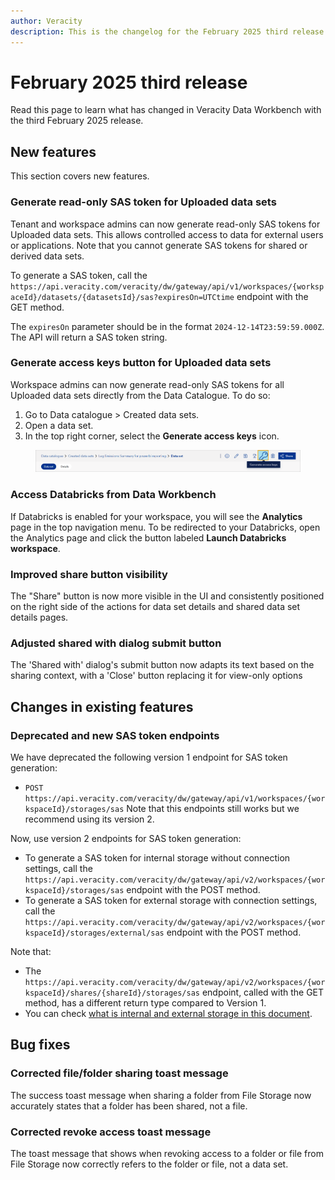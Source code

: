 ```yaml
---
author: Veracity
description: This is the changelog for the February 2025 third release of Data Workbench.
---
```

# February 2025 third release
Read this page to learn what has changed in Veracity Data Workbench with the third February 2025 release.

## New features
This section covers new features.

### Generate read-only SAS token for Uploaded data sets
Tenant and workspace admins can now generate read-only SAS tokens for Uploaded data sets. This allows controlled access to data for external users or applications. Note that you cannot generate SAS tokens for shared or derived data sets.

To generate a SAS token, call the `https://api.veracity.com/veracity/dw/gateway/api/v1/workspaces/{workspaceId}/datasets/{datasetsId}/sas?expiresOn=UTCtime` endpoint with the GET method. 

The `expiresOn` parameter should be in the format `2024-12-14T23:59:59.000Z`. The API will return a SAS token string.

### Generate access keys button for Uploaded data sets
Workspace admins can now generate read-only SAS tokens for all Uploaded data sets directly from the Data Catalogue. To do so:
1. Go to Data catalogue > Created data sets.
1. Open a data set.
1. In the top right corner, select the **Generate access keys** icon.

<figure>
	<img src="../news/assets/ui-access-keys.png"/>
</figure>

### Access Databricks from Data Workbench
If Databricks is enabled for your workspace, you will see the **Analytics** page in the top navigation menu. To be redirected to your Databricks, open the Analytics page and click the button labeled **Launch Databricks workspace**.

### Improved share button visibility
The "Share" button is now more visible in the UI and consistently positioned  on the right side of the actions for data set details and shared data set details pages.

### Adjusted shared with dialog submit button
The 'Shared with' dialog's submit button now adapts its text based on the sharing context, with a 'Close' button replacing it for view-only options

## Changes in existing features

### Deprecated and new SAS token endpoints
We have deprecated the following version 1 endpoint for SAS token generation:
* `POST https://api.veracity.com/veracity/dw/gateway/api/v1/workspaces/{workspaceId}/storages/sas`
Note that this endpoints still works but we recommend using its version 2.

Now, use version 2 endpoints for SAS token generation:
* To generate a SAS token for internal storage without connection settings, call the `https://api.veracity.com/veracity/dw/gateway/api/v2/workspaces/{workspaceId}/storages/sas` endpoint with the POST method.
* To generate a SAS token for external storage with connection settings, call the `https://api.veracity.com/veracity/dw/gateway/api/v2/workspaces/{workspaceId}/storages/external/sas` endpoint with the POST method.

Note that:
* The `https://api.veracity.com/veracity/dw/gateway/api/v2/workspaces/{workspaceId}/shares/{shareId}/storages/sas` endpoint, called with the GET method, has a different return type compared to Version 1.
* You can check [what is internal and external storage in this document](https://developer.veracity.com/docs/section/dataplatform/storage/files).

## Bug fixes

### Corrected file/folder sharing toast message
The success toast message when sharing a folder from File Storage now accurately states that a folder has been shared, not a file.

### Corrected revoke access toast message
The toast message that shows when revoking access to a folder or file from File Storage now correctly refers to the folder or file, not a data set.